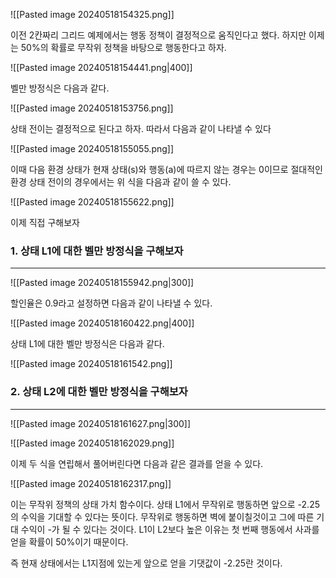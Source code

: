 ![[Pasted image 20240518154325.png]]

이전 2칸짜리 그리드 예제에서는 행동 정책이 결정적으로 움직인다고 했다. 하지만 이제는 50%의 확률로 무작위 정책을 바탕으로 행동한다고 하자. 

![[Pasted image 20240518154441.png|400]]

벨만 방정식은 다음과 같다. 

![[Pasted image 20240518153756.png]]

상태 전이는 결정적으로 된다고 하자. 따라서 다음과 같이 나타낼 수 있다 

![[Pasted image 20240518155055.png]]

이때 다음 환경 상태가 현재 상태(s)와 행동(a)에 따르지 않는 경우는 0이므로 절대적인 환경 상태 전이의 경우에서는 위 식을 다음과 같이 쓸 수 있다. 

![[Pasted image 20240518155622.png]]

이제 직접 구해보자

### 1. 상태 L1에 대한 벨만 방정식을 구해보자
---
![[Pasted image 20240518155942.png|300]]

할인율은 0.9라고 설정하면 다음과 같이 나타낼 수 있다.

![[Pasted image 20240518160422.png|400]]

상태 L1에 대한 벨만 방정식은 다음과 같다. 

![[Pasted image 20240518161542.png]]


### 2. 상태 L2에 대한 벨만 방정식을 구해보자
---
![[Pasted image 20240518161627.png|300]]

![[Pasted image 20240518162029.png]]

이제 두 식을 연립해서 풀어버린다면 다음과 같은 결과를 얻을 수 있다.

![[Pasted image 20240518162317.png]]

이는 무작위 정책의 상태 가치 함수이다. 상태 L1에서 무작위로 행동하면 앞으로 -2.25의 수익을 기대할 수 있다는 뜻이다. 무작위로 행동하면 벽에 붙이칠것이고 그에 따른 기대 수익이 -가 될 수 있다는 것이다. L1이 L2보다 높은 이유는 첫 번째 행동에서 사과를 얻을 확률이 50%이기 때문이다.

즉 현재 상태에서는 L1지점에 있는게 앞으로 얻을 기댓값이 -2.25란 것이다. 